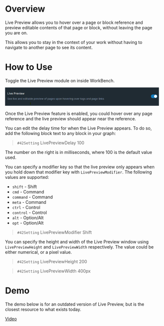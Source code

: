 # Overview

Live Preview allows you to hover over a page or block reference and preview editable contents of that page or block, without leaving the page you are on.

This allows you to stay in the context of your work without having to navigate to another page to see its content.

# How to Use

Toggle the Live Preview module on inside WorkBench.

![](media/toggle-live-preview.png)

Once the Live Preview feature is enabled, you could hover over any page reference and the live preview should appear near the reference.

You can edit the delay time for when the Live Preview appears. To do so, add the following block text to any block in your graph:

> `#42Setting` LivePreviewDelay 100

The number on the right is in milliseconds, where 100 is the default value used.

You can specify a modifier key so that the live preview only appears when you hold down that modifier key with `LivePreviewModifier`. The following values are supported:

- `shift` - Shift
- `cmd` - Command
- `command` - Command
- `meta` - Command
- `ctrl` - Control
- `control` - Control
- `alt` - Option/Alt
- `opt` - Option/Alt

> `#42Setting` LivePreviewModifier Shift

You can specify the height and width of the Live Preview window using `LivePreviewHeight` and `LivePreviewWidth` respectively. The value could be either numerical, or a pixel value.

> `#42Setting` LivePreviewHeight 200

> `#42Setting` LivePreviewWidth 400px

# Demo

The demo below is for an outdated version of Live Preview, but is the closest resource to what exists today.

[Video](https://youtu.be/o1RadyuMCA8)
